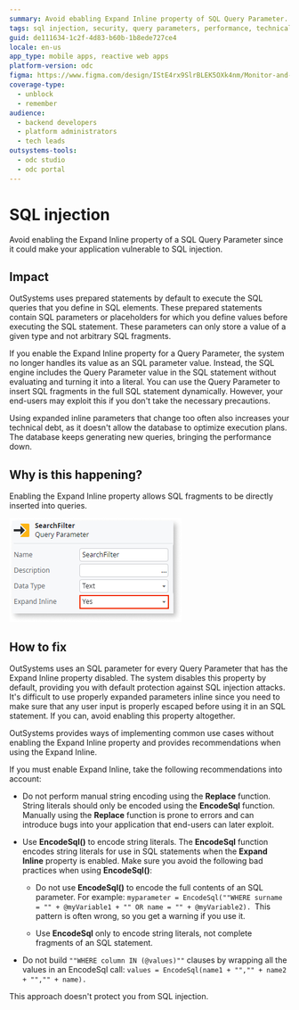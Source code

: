 ```yaml
---
summary: Avoid ebabling Expand Inline property of SQL Query Parameter.
tags: sql injection, security, query parameters, performance, technical debt
guid: de111634-1c2f-4d83-b60b-1b8ede727ce4
locale: en-us
app_type: mobile apps, reactive web apps
platform-version: odc
figma: https://www.figma.com/design/IStE4rx9SlrBLEK5OXk4nm/Monitor-and-troubleshoot-apps?node-id=3526-402&node-type=CANVAS&t=gKHyUAkhk05SIbF8-0
coverage-type:
  - unblock
  - remember
audience:
  - backend developers
  - platform administrators
  - tech leads
outsystems-tools:
  - odc studio
  - odc portal
---
```

# SQL injection

Avoid enabling the Expand Inline property of a SQL Query Parameter since it could make your application vulnerable to SQL injection.

## Impact

OutSystems uses prepared statements by default to execute the SQL queries that you define in SQL elements. These prepared statements contain SQL parameters or placeholders for which you define values before executing the SQL statement. These parameters can only store a value of a given type and not arbitrary SQL fragments.

If you enable the Expand Inline property for a Query Parameter, the system no longer handles its value as an SQL parameter value. Instead, the SQL engine includes the Query Parameter value in the SQL statement without evaluating and turning it into a literal. You can use the Query Parameter to insert SQL fragments in the full SQL statement dynamically. However, your end-users may exploit this if you don't take the necessary precautions.

Using expanded inline parameters that change too often also increases your technical debt, as it doesn't allow the database to optimize execution plans. The database keeps generating new queries, bringing the performance down.

## Why is this happening?

Enabling the Expand Inline property allows SQL fragments to be directly inserted into queries.

![Screenshot of the OutSystems platform showing a Query Parameter named SearchFilter with the Expand Inline property set to Yes.](images/odcs-expand-inline.png "Expand Inline Property in Query Parameter")

## How to fix

OutSystems uses an SQL parameter for every Query Parameter that has the Expand Inline property disabled. The system disables this property by default, providing you with default protection against SQL injection attacks. It's difficult to use properly expanded parameters inline since you need to make sure that any user input is properly escaped before using it in an SQL statement. If you can, avoid enabling this property altogether.

OutSystems provides ways of implementing common use cases without enabling the Expand Inline property and provides recommendations when using the Expand Inline.

If you must enable Expand Inline, take the following recommendations into account:

* Do not perform manual string encoding using the **Replace** function. String literals should only be encoded using the **EncodeSql** function. Manually using the **Replace** function is prone to errors and can introduce bugs into your application that end-users can later exploit.

* Use **EncodeSql()** to encode string literals. The **EncodeSql** function encodes string literals for use in SQL statements when the **Expand Inline** property is enabled. Make sure you avoid the following bad practices when using **EncodeSql()**:

    * Do not use **EncodeSql()** to encode the full contents of an SQL parameter. For example: `myparameter = EncodeSql(""WHERE surname = "" + @myVariable1 + "" OR name = "" + @myVariable2).
    `This pattern is often wrong, so you get a warning if you use it.

    * Use **EncodeSql** only to encode string literals, not complete fragments of an SQL statement.

* Do not build `""WHERE column IN (@values)""` clauses by wrapping all the values in an EncodeSql call: `values = EncodeSql(name1 + "","" + name2 + "","" + name).`

This approach doesn't protect you from SQL injection.

